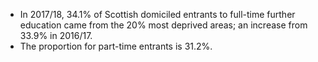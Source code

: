 * In 2017/18, 34.1% of Scottish domiciled entrants to full-time further education came from the 20% most deprived areas; an increase from 33.9% in 2016/17.
* The proportion for part-time entrants is 31.2%.
